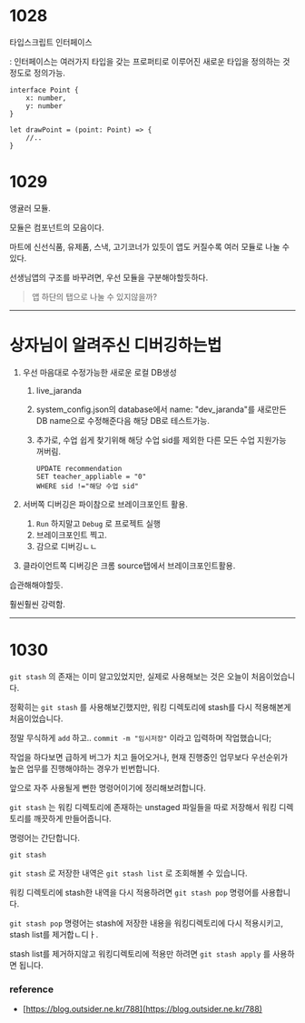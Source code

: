 # 1028



타입스크립트 인터페이스

: 인터페이스는 여러가지 타입을 갖는 프로퍼티로 이루어진 새로운 타입을 정의하는 것 정도로 정의가능.

```
interface Point {
	x: number,
	y: number
}

let drawPoint = (point: Point) => {
	//..
}
```



# 1029

앵귤러 모듈.

모듈은 컴포넌트의 모음이다.

마트에 신선식품, 유제품, 스낵, 고기코너가 있듯이 앱도 커질수록 여러 모듈로 나눌 수 있다.

선생님앱의 구조를 바꾸려면, 우선 모듈을 구분해야할듯하다.

> 앱 하단의 탭으로 나눌 수 있지않을까?

---

# 상자님이 알려주신 디버깅하는법

1. 우선 마음대로 수정가능한 새로운 로컬 DB생성

   1. live_jaranda

   2. system_config.json의 database에서 name: "dev_jaranda"를 새로만든 DB name으로 수정해준다음 해당 DB로 테스트가능.

   3. 추가로, 수업 쉽게 찾기위해 해당 수업 sid를 제외한 다른 모든 수업 지원가능 꺼버림.

      ```
      UPDATE recommendation
      SET teacher_appliable = "0"
      WHERE sid !="해당 수업 sid"
      ```

2. 서버쪽 디버깅은 파이참으로 브레이크포인트 활용.

   1. `Run` 하지말고 `Debug` 로 프로젝트 실행
   2. 브레이크포인트 찍고. 
   3. 감으로 디버깅ㄴㄴ

3. 클라이언트쪽 디버깅은 크롬 source탭에서 브레이크포인트활용.



습관해해야할듯.

훨씬훨씬 강력함.





---

# 1030

`git stash` 의 존재는 이미 알고있었지만, 실제로 사용해보는 것은 오늘이 처음이었습니다.

정확히는 `git stash` 를 사용해보긴했지만, 워킹 디렉토리에 stash를 다시 적용해본게 처음이었습니다.

정말 무식하게 `add` 하고.. `commit -m "임시저장"` 이라고 입력하며 작업했습니다;

작업을 하다보면 급하게 버그가 치고 들어오거나, 현재 진행중인 업무보다 우선순위가 높은 업무를 진행해야하는 경우가 빈번합니다.

앞으로 자주 사용될게 뻔한 명령어이기에 정리해보려합니다.



`git stash` 는 워킹 디렉토리에 존재하는 unstaged 파일들을 따로 저장해서 워킹 디렉토리를 깨끗하게 만들어줍니다.

명령어는 간단합니다.

`git stash`

`git stash` 로 저장한 내역은 `git stash list` 로 조회해볼 수 있습니다.

워킹 디렉토리에 stash한 내역을 다시 적용하려면 `git stash pop` 명령어를 사용합니다.

`git stash pop` 명령어는 stash에 저장한 내용을 워킹디렉토리에 다시 적용시키고, stash list를 제거합ㄴ디ㅏ.

stash list를 제거하지않고 워킹디렉토리에 적용만 하려면 `git stash apply` 를 사용하면 됩니다.

### reference

- [https://blog.outsider.ne.kr/788](https://blog.outsider.ne.kr/788)